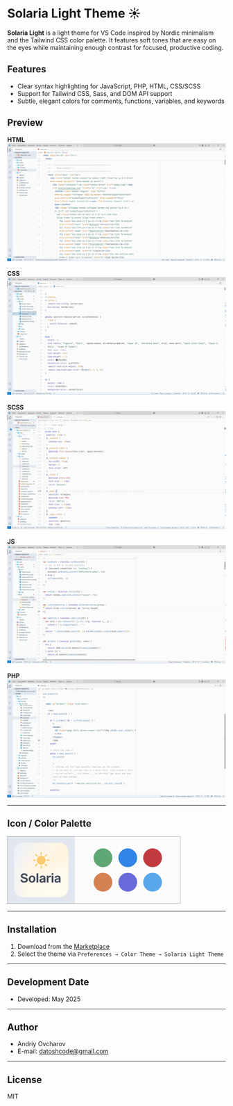 # Solaria Light Theme ☀️

**Solaria Light** is a light theme for VS Code inspired by Nordic minimalism and the Tailwind CSS color palette. It features soft tones that are easy on the eyes while maintaining enough contrast for focused, productive coding.

## Features

- Clear syntax highlighting for JavaScript, PHP, HTML, CSS/SCSS
- Support for Tailwind CSS, Sass, and DOM API support
- Subtle, elegant colors for comments, functions, variables, and keywords

## Preview

**HTML** 
<img src="images/screenshot-light-theme-1.webp" alt="img"><br><br>
**CSS** 
<img src="images/screenshot-light-theme-2.webp" alt="img"><br><br>
**SCSS** 
<img src="images/screenshot-light-theme-4.webp" alt="img"><br><br>
**JS** 
<img src="images/screenshot-light-theme-3.webp" alt="img"><br><br>
**PHP** 
<img src="images/screenshot-light-theme-5.webp" alt="img">

---

## Icon / Сolor Palette 

<img src="images/colors-light.webp" width="400px" alt="img">

---

## Installation

1. Download from the [Marketplace](https://marketplace.visualstudio.com/items?itemName=ovcharovcoder.solaria-light-theme)
2. Select the theme via `Preferences → Color Theme → Solaria Light Theme`

---

## Development Date  
- Developed: May 2025

---

## Author

- Andriy Ovcharov
- E-mail: datoshcode@gmail.com

---

## License

MIT


